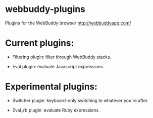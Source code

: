 webbuddy-plugins
================

Plugins for the WebBuddy browser http://webbuddyapp.com/


# Current plugins:

- Filtering plugin: filter through WebBuddy stacks.

- Eval plugin: evaluate Javascript expressions.


# Experimental plugins:

- Switcher plugin: keyboard-only switching to whatever you're after.

- Eval_rb plugin: evaluate Ruby expressions.
